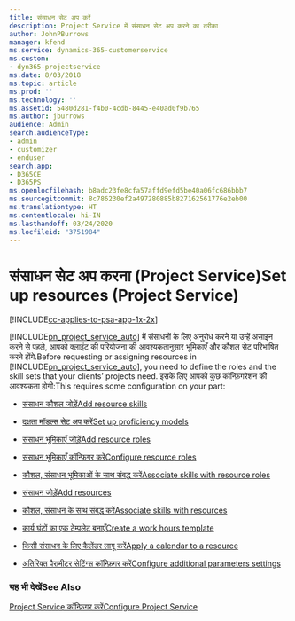 ```yaml
---
title: संसाधन सेट अप करें
description: Project Service में संसाधन सेट अप करने का तरीका
author: JohnPBurrows
manager: kfend
ms.service: dynamics-365-customerservice
ms.custom:
- dyn365-projectservice
ms.date: 8/03/2018
ms.topic: article
ms.prod: ''
ms.technology: ''
ms.assetid: 5480d281-f4b0-4cdb-8445-e40ad0f9b765
ms.author: jburrows
audience: Admin
search.audienceType:
- admin
- customizer
- enduser
search.app:
- D365CE
- D365PS
ms.openlocfilehash: b8adc23fe8cfa57affd9efd5be40a06fc686bbb7
ms.sourcegitcommit: 8c786230ef2a497280885b827162561776e2eb00
ms.translationtype: HT
ms.contentlocale: hi-IN
ms.lasthandoff: 03/24/2020
ms.locfileid: "3751984"
---
```

# <a name="set-up-resources-project-service"></a><span data-ttu-id="b83a6-103">संसाधन सेट अप करना (Project Service)</span><span class="sxs-lookup"><span data-stu-id="b83a6-103">Set up resources (Project Service)</span></span>

[!INCLUDE[cc-applies-to-psa-app-1x-2x](../includes/cc-applies-to-psa-app-1x-2x.md)]

<span data-ttu-id="b83a6-104">[!INCLUDE[pn_project_service_auto](../includes/pn-project-service-auto.md)] में संसाधनों के लिए अनुरोध करने या उन्हें असाइन करने से पहले, आपको क्लाइंट की परियोजना की आवश्यकतानुसार भूमिकाएँ और कौशल सेट परिभाषित करने होंगे.</span><span class="sxs-lookup"><span data-stu-id="b83a6-104">Before requesting or assigning resources in [!INCLUDE[pn_project_service_auto](../includes/pn-project-service-auto.md)], you need to define the roles and the skill sets that your clients’ projects need.</span></span> <span data-ttu-id="b83a6-105">इसके लिए आपको कुछ कॉन्फ़िगरेशन की आवश्यकता होगी:</span><span class="sxs-lookup"><span data-stu-id="b83a6-105">This requires some configuration on your part:</span></span>  
  
-   [<span data-ttu-id="b83a6-106">संसाधन कौशल जोड़ें</span><span class="sxs-lookup"><span data-stu-id="b83a6-106">Add resource skills</span></span>](../project-service/add-resource-skills.md)  
  
-   [<span data-ttu-id="b83a6-107">दक्षता मॉडल्स सेट अप करें</span><span class="sxs-lookup"><span data-stu-id="b83a6-107">Set up proficiency models</span></span>](../project-service/set-up-proficiency-models.md)  
  
-   [<span data-ttu-id="b83a6-108">संसाधन भूमिकाएँ जोड़ें</span><span class="sxs-lookup"><span data-stu-id="b83a6-108">Add resource roles</span></span>](../project-service/add-resource-roles.md)  
  
-   [<span data-ttu-id="b83a6-109">संसाधन भूमिकाएँ कॉन्फ़िगर करें</span><span class="sxs-lookup"><span data-stu-id="b83a6-109">Configure resource roles</span></span>](../project-service/configure-resource-roles.md)  
  
-   [<span data-ttu-id="b83a6-110">कौशल, संसाधन भूमिकाओं के साथ संबद्ध करें</span><span class="sxs-lookup"><span data-stu-id="b83a6-110">Associate skills with resource roles</span></span>](../project-service/associate-skills-with-resource-roles.md)  
  
-   [<span data-ttu-id="b83a6-111">संसाधन जोड़ें</span><span class="sxs-lookup"><span data-stu-id="b83a6-111">Add resources</span></span>](../project-service/add-resources.md)  
  
-   [<span data-ttu-id="b83a6-112">कौशल, संसाधन के साथ संबद्ध करें</span><span class="sxs-lookup"><span data-stu-id="b83a6-112">Associate skills with resources</span></span>](../project-service/associate-skills-with-resources.md)  
  
-   [<span data-ttu-id="b83a6-113">कार्य घंटों का एक टेम्पलेट बनाएँ</span><span class="sxs-lookup"><span data-stu-id="b83a6-113">Create a work hours template</span></span>](../project-service/create-work-hours-template.md)  
  
-   [<span data-ttu-id="b83a6-114">किसी संसाधन के लिए कैलेंडर लागू करें</span><span class="sxs-lookup"><span data-stu-id="b83a6-114">Apply a calendar to a resource</span></span>](../project-service/apply-calendar-resource.md)  
  
-   [<span data-ttu-id="b83a6-115">अतिरिक्त पैरामीटर सेटिंग्स कॉन्फ़िगर करें</span><span class="sxs-lookup"><span data-stu-id="b83a6-115">Configure additional parameters settings</span></span>](../project-service/configure-additional-parameters-settings.md)  
  
### <a name="see-also"></a><span data-ttu-id="b83a6-116">यह भी देखें</span><span class="sxs-lookup"><span data-stu-id="b83a6-116">See Also</span></span>  
 [<span data-ttu-id="b83a6-117">Project Service कॉन्फ़िगर करें</span><span class="sxs-lookup"><span data-stu-id="b83a6-117">Configure Project Service</span></span>](../project-service/configure.md)
